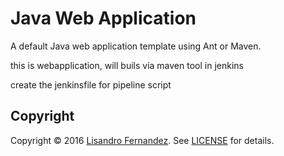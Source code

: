 # Java Web Application

A default Java web application template using Ant or Maven.

this is webapplication, will buils via maven tool in jenkins

create the jenkinsfile for pipeline script

## Copyright

Copyright &copy; 2016 [Lisandro Fernandez](https://github.com/lisandrofernandez).
See [LICENSE](https://github.com/lisandrofernandez/java-web-application/blob/master/LICENCE.md)
for details.
